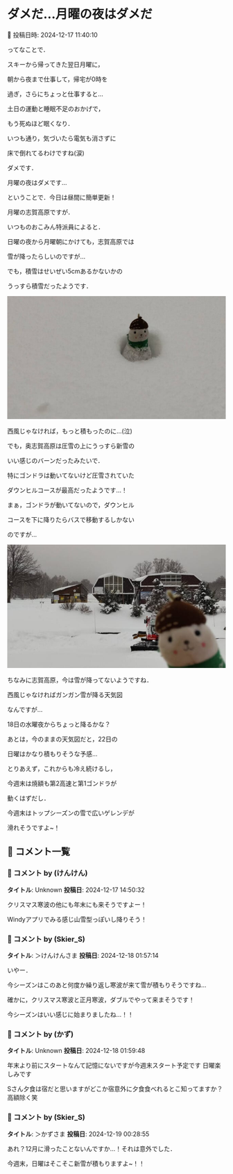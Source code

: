 # ダメだ…月曜の夜はダメだ

📅 投稿日時: 2024-12-17 11:40:10

ってなことで．


スキーから帰ってきた翌日月曜に，


朝から夜まで仕事して，帰宅が0時を


過ぎ，さらにちょっと仕事すると…





土日の運動と睡眠不足のおかげで，


もう死ぬほど眠くなり．


いつも通り，気づいたら電気も消さずに


床で倒れてるわけですね(涙)





ダメです．


月曜の夜はダメです…





ということで．今日は昼間に簡単更新！





月曜の志賀高原ですが．


いつものおこみん特派員によると．


日曜の夜から月曜朝にかけても，志賀高原では


雪が降ったらしいのですが…


でも，積雪はせいぜい5cmあるかないかの


うっすら積雪だったようです．




![01444afe5329ebc7fdfdda1f1e08dff8.jpg](images/01444afe5329ebc7fdfdda1f1e08dff8.jpg)







西風じゃなければ，もっと積もったのに…(泣)


でも，奥志賀高原は圧雪の上にうっすら新雪の


いい感じのバーンだったみたいで．


特にゴンドラは動いてないけど圧雪されていた


ダウンヒルコースが最高だったようです…！


まぁ，ゴンドラが動いてないので，ダウンヒル


コースを下に降りたらバスで移動するしかない


のですが…




![3cd3abc120d013f5d3926ddf2e17f67b.jpg](images/3cd3abc120d013f5d3926ddf2e17f67b.jpg)







ちなみに志賀高原，今は雪が降ってないようですね．


西風じゃなければガンガン雪が降る天気図


なんですが…


18日の水曜夜からちょっと降るかな？





あとは，今のままの天気図だと，22日の


日曜はかなり積もりそうな予感…





とりあえず，これからも冷え続けるし，


今週末は焼額も第2高速と第1ゴンドラが


動くはずだし．


今週末はトップシーズンの雪で広いゲレンデが


滑れそうですよ~！

## 💬 コメント一覧

### 💬 コメント by (けんけん)
**タイトル**: Unknown
**投稿日**: 2024-12-17 14:50:32

クリスマス寒波の他にも年末にも来そうですよー！

Windyアプリでみる感じ山雪型っぽいし降りそう！

### 💬 コメント by (Skier_S)
**タイトル**: ＞けんけんさま
**投稿日**: 2024-12-18 01:57:14

いやー．

今シーズンはこのあと何度か繰り返し寒波が来て雪が積もりそうですね…

確かに，クリスマス寒波と正月寒波，ダブルでやって来まそうです！

今シーズンはいい感じに始まりましたね…！！

### 💬 コメント by (かず)
**タイトル**: Unknown
**投稿日**: 2024-12-18 01:59:48

年末より前にスタートなんて記憶にないですが今週末スタート予定です  日曜楽しみです  

Sさん夕食は宿だと思いますがどこか宿意外に夕食食べれるとこ知ってますか？高額除く笑

### 💬 コメント by (Skier_S)
**タイトル**: ＞かずさま
**投稿日**: 2024-12-19 00:28:55

あれ？12月に滑ったことないんですか…！それは意外でした．

今週末，日曜はそこそこ新雪が積もりますよ~！！

